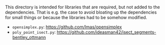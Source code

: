 This directory is intended for libraries that are required, but not added to the dependencies.
That is e.g. the case to avoid bloating up the dependencies for small things
or because the libraries had to be somehow modified.

* `opensimplex.py`: https://github.com/lmas/opensimplex
* `poly_point_isect.py`: https://github.com/ideasman42/isect_segments-bentley_ottmann